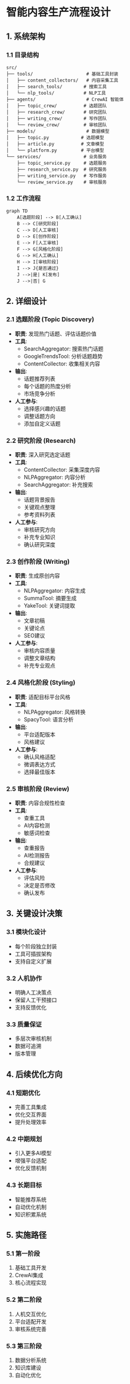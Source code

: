 # 智能内容生产流程设计

## 1. 系统架构

### 1.1 目录结构
```
src/
├── tools/                    # 基础工具封装
│   ├── content_collectors/   # 内容采集工具
│   ├── search_tools/        # 搜索工具
│   └── nlp_tools/           # NLP工具
├── agents/                   # CrewAI 智能体
│   ├── topic_crew/          # 选题团队
│   ├── research_crew/       # 研究团队
│   ├── writing_crew/        # 写作团队
│   └── review_crew/         # 审核团队
├── models/                   # 数据模型
│   ├── topic.py            # 选题模型
│   ├── article.py          # 文章模型
│   └── platform.py         # 平台模型
└── services/                # 业务服务
    ├── topic_service.py     # 选题服务
    ├── research_service.py  # 研究服务
    ├── writing_service.py   # 写作服务
    └── review_service.py    # 审核服务
```

### 1.2 工作流程
```mermaid
graph TD
    A[选题阶段] --> B[人工确认]
    B --> C[研究阶段]
    C --> D[人工审核]
    D --> E[创作阶段]
    E --> F[人工审核]
    F --> G[风格化阶段]
    G --> H[人工确认]
    H --> I[审核阶段]
    I --> J{是否通过}
    J -->|是| K[发布]
    J -->|否| G
```

## 2. 详细设计

### 2.1 选题阶段 (Topic Discovery)
- **职责**: 发现热门话题、评估话题价值
- **工具**:
  - SearchAggregator: 搜索热门话题
  - GoogleTrendsTool: 分析话题趋势
  - ContentCollector: 收集相关内容
- **输出**: 
  - 话题推荐列表
  - 每个话题的热度分析
  - 市场竞争分析
- **人工参与**:
  - 选择感兴趣的话题
  - 调整话题方向
  - 添加自定义话题

### 2.2 研究阶段 (Research)
- **职责**: 深入研究选定话题
- **工具**:
  - ContentCollector: 采集深度内容
  - NLPAggregator: 内容分析
  - SearchAggregator: 补充搜索
- **输出**:
  - 话题背景报告
  - 关键观点整理
  - 参考资料列表
- **人工参与**:
  - 审核研究方向
  - 补充专业知识
  - 确认研究深度

### 2.3 创作阶段 (Writing)
- **职责**: 生成原创内容
- **工具**:
  - NLPAggregator: 内容生成
  - SummaTool: 摘要生成
  - YakeTool: 关键词提取
- **输出**:
  - 文章初稿
  - 关键论点
  - SEO建议
- **人工参与**:
  - 审核内容质量
  - 调整文章结构
  - 补充专业观点

### 2.4 风格化阶段 (Styling)
- **职责**: 适配目标平台风格
- **工具**:
  - NLPAggregator: 风格转换
  - SpacyTool: 语言分析
- **输出**:
  - 平台适配版本
  - 风格建议
- **人工参与**:
  - 确认风格适配
  - 微调表达方式
  - 选择最佳版本

### 2.5 审核阶段 (Review)
- **职责**: 内容合规性检查
- **工具**:
  - 查重工具
  - AI内容检测
  - 敏感词检查
- **输出**:
  - 查重报告
  - AI检测报告
  - 合规建议
- **人工参与**:
  - 评估风险
  - 决定是否修改
  - 确认发布

## 3. 关键设计决策

### 3.1 模块化设计
- 每个阶段独立封装
- 工具可插拔架构
- 支持自定义扩展

### 3.2 人机协作
- 明确人工决策点
- 保留人工干预接口
- 支持反馈优化

### 3.3 质量保证
- 多层次审核机制
- 数据可追溯
- 版本管理

## 4. 后续优化方向

### 4.1 短期优化
- 完善工具集成
- 优化交互界面
- 提升处理效率

### 4.2 中期规划
- 引入更多AI模型
- 增强平台适配
- 优化反馈机制

### 4.3 长期目标
- 智能推荐系统
- 自动优化机制
- 知识积累系统

## 5. 实施路径

### 5.1 第一阶段
1. 基础工具开发
2. CrewAI集成
3. 核心流程实现

### 5.2 第二阶段
1. 人机交互优化
2. 平台适配开发
3. 审核系统完善

### 5.3 第三阶段
1. 数据分析系统
2. 知识库建设
3. 自动化优化 
